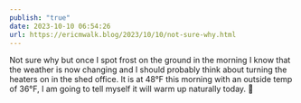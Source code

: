 ```yaml
---
publish: "true"
date: 2023-10-10 06:54:26
url: https://ericmwalk.blog/2023/10/10/not-sure-why.html
---
```


Not sure why but once I spot frost on the ground in the morning I know that the weather is now changing and I should probably think about turning the heaters on in the shed office. It is at 48°F this morning with an outside temp of 36°F, I am going to tell myself it will warm up naturally today. 🥶